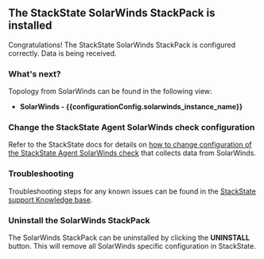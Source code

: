 ## The StackState SolarWinds StackPack is installed

Congratulations! The StackState SolarWinds StackPack is configured correctly. Data is being received.

### What's next?

Topology from SolarWinds can be found in the following view:

* **SolarWinds - {{configurationConfig.solarwinds_instance_name}}**

### Change the StackState Agent SolarWinds check configuration

Refer to the StackState docs for details on [how to change configuration of the StackState Agent SolarWinds check](https://l.stackstate.com/ui-solarwinds-configure-check) that collects data from SolarWinds.

### Troubleshooting

Troubleshooting steps for any known issues can be found in the [StackState support Knowledge base](https://l.stackstate.com/ui-solarwinds-support-kb).

### Uninstall the SolarWinds StackPack

The SolarWinds StackPack can be uninstalled by clicking the **UNINSTALL** button. This will remove all SolarWinds specific configuration in StackState.